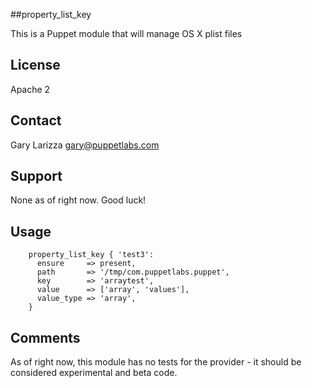 ##property_list_key

This is a Puppet module that will manage OS X plist files

License
-------
Apache 2

Contact
-------
Gary Larizza <gary@puppetlabs.com>

Support
-------
None as of right now.  Good luck!

Usage
-------
        property_list_key { 'test3':
          ensure     => present,
          path       => '/tmp/com.puppetlabs.puppet',
          key        => 'arraytest',
          value      => ['array', 'values'],
          value_type => 'array',
        }

Comments
--------

As of right now, this module has no tests for the provider - it should
be considered experimental and beta code.
